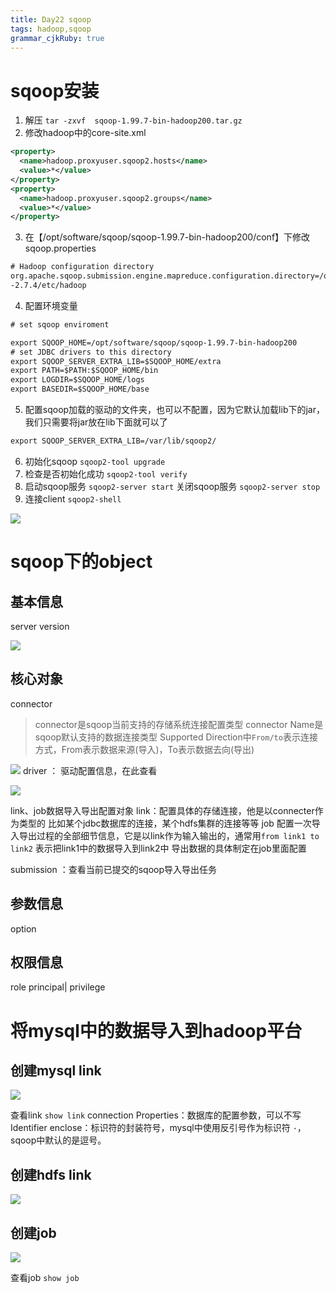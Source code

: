 ```yaml
---
title: Day22 sqoop 
tags: hadoop,sqoop
grammar_cjkRuby: true
---
```


# sqoop安装

1. 解压 `tar -zxvf  sqoop-1.99.7-bin-hadoop200.tar.gz`
2. 修改hadoop中的core-site.xml

``` xml
<property>
  <name>hadoop.proxyuser.sqoop2.hosts</name>
  <value>*</value>
</property>
<property>
  <name>hadoop.proxyuser.sqoop2.groups</name>
  <value>*</value>
</property>
```

3. 在【/opt/software/sqoop/sqoop-1.99.7-bin-hadoop200/conf】下修改sqoop.properties

``` xml
# Hadoop configuration directory
org.apache.sqoop.submission.engine.mapreduce.configuration.directory=/opt/software/hadoop/hadoop
-2.7.4/etc/hadoop
```
4. 配置环境变量 

``` xml
# set sqoop enviroment

export SQOOP_HOME=/opt/software/sqoop/sqoop-1.99.7-bin-hadoop200
# set JDBC drivers to this directory
export SQOOP_SERVER_EXTRA_LIB=$SQOOP_HOME/extra
export PATH=$PATH:$SQOOP_HOME/bin
export LOGDIR=$SQOOP_HOME/logs
export BASEDIR=$SQOOP_HOME/base
```
 5. 配置sqoop加载的驱动的文件夹，也可以不配置，因为它默认加载lib下的jar，我们只需要将jar放在lib下面就可以了

``` xml
export SQOOP_SERVER_EXTRA_LIB=/var/lib/sqoop2/
```

6. 初始化sqoop `sqoop2-tool upgrade`
7. 检查是否初始化成功  `sqoop2-tool verify`
8. 启动sqoop服务 `sqoop2-server start` 关闭sqoop服务 `sqoop2-server stop`
9. 连接client `sqoop2-shell`

![][1]


# sqoop下的object

## 基本信息
server
version

![][2]

## 核心对象

connector
> connector是sqoop当前支持的存储系统连接配置类型
> connector Name是sqoop默认支持的数据连接类型
> Supported Direction中`From/to`表示连接方式，From表示数据来源(导入)，To表示数据去向(导出)

![][3]
driver ： 驱动配置信息，在此查看

![][4]

link、job数据导入导出配置对象
link：配置具体的存储连接，他是以connecter作为类型的
比如某个jdbc数据库的连接，某个hdfs集群的连接等等
job 配置一次导入导出过程的全部细节信息，它是以link作为输入输出的，通常用`from link1 to link2` 表示把link1中的数据导入到link2中
导出数据的具体制定在job里面配置


submission ：查看当前已提交的sqoop导入导出任务

## 参数信息
option

## 权限信息

role
principal|
privilege


# 将mysql中的数据导入到hadoop平台

## 创建mysql link

![][5]

查看link `show link`
connection Properties：数据库的配置参数，可以不写
Identifier enclose：标识符的封装符号，mysql中使用反引号作为标识符 `·`，sqoop中默认的是逗号。

## 创建hdfs link

![][6]


## 创建job

![][7]

查看job `show job`




  [1]: https://www.github.com/xiesen310/notes_Images/raw/master/images/1510108602999.jpg
  [2]: https://www.github.com/xiesen310/notes_Images/raw/master/images/1510108914754.jpg
  [3]: https://www.github.com/xiesen310/notes_Images/raw/master/images/1510109418562.jpg
  [4]: https://www.github.com/xiesen310/notes_Images/raw/master/images/1510109468320.jpg
  [5]: https://www.github.com/xiesen310/notes_Images/raw/master/images/1510110814293.jpg
  [6]: https://www.github.com/xiesen310/notes_Images/raw/master/images/1510111284476.jpg
  [7]: https://www.github.com/xiesen310/notes_Images/raw/master/images/1510112455271.jpg
